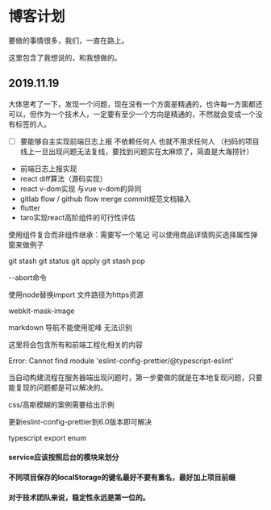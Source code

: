 # 博客计划

要做的事情很多，我们，一直在路上。

这里包含了我想说的，和我想做的。

## 2019.11.19

大体思考了一下，发现一个问题，现在没有一个方面是精通的，也许每一方面都还可以，但作为一个技术人，一定要有至少一个方向是精通的，不然就会变成一个没有标签的人。

- [ ] 要能够自主实现前端日志上报 不依赖任何人 也就不用求任何人 （扫码的项目线上一旦出现问题无法复线，要找到问题实在太麻烦了，简直是大海捞针）
- 前端日志上报实现
- react diff算法（源码实现）
- react v-dom实现 与vue v-dom的异同
- gitlab flow  / github flow  merge commit规范文档输入
- flutter
- taro实现react高阶组件的可行性评估

使用组件复合而非组件继承：需要写一个笔记 可以使用商品详情购买选择属性弹窗来做例子




git stash  git status git apply git stash pop


--abort命令

使用node替换import 文件路径为https资源

webkit-mask-image


markdown 导航不能使用驼峰 无法识别

这里将会包含所有和前端工程化相关的内容



Error: Cannot find module 'eslint-config-prettier/@typescript-eslint' 

当自动构建流程在服务器端出现问题时，第一步要做的就是在本地复现问题，只要能复现的问题都是可以解决的。

css/高斯模糊的案例需要给出示例

更新eslint-config-prettier到6.0版本即可解决


typescript export enum

#### service应该按照后台的模块来划分

#### 不同项目保存的localStorage的键名最好不要有重名，最好加上项目前缀

#### 对于技术团队来说，稳定性永远是第一位的。